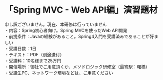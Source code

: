 # 「Spring MVC - Web API編」演習題材
申し訳ございません。現在、本研修は行っていません<br>
・内容：Spring初心者向け。Spring MVCを使ったWeb API開発<br>
・前提条件：Javaの経験があること。Spring4入門を受講済みであることが好ましい<br>
・受講日数：1日<br>
・テキスト：PDF（別途送付）<br>
・受講料：10名様まで25万円<br>
・開催場所：御社でご用意頂くか、メソドロジック研修室（最寄駅：曙橋）<br>
・受講生PC、ネットワーク環境などは、ご用意ください<br>
